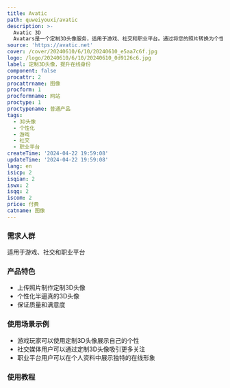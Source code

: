 ```yaml
---
title: Avatic
path: quweiyouxi/avatic
description: >-
  Avatic 3D
  Avatars是一个定制3D头像服务，适用于游戏、社交和职业平台。通过将您的照片转换为个性化的半逼真3D头像，提升您的在线身份。无论您是为了保护隐私还是为了给您的在线形象添加独特的个性，我们的定制3D头像服务都是您一直在寻找的解决方案。我们的头像由经验丰富的3D艺术家使用Blender和Photoshop制作，呈现出独特的玩具感。我们提供100%的退款保证和无限次的修改，以确保您对最终成品完全满意。
source: 'https://avatic.net'
cover: /cover/20240610/6/10/20240610_e5aa7c6f.jpg
logo: /logo/20240610/6/10/20240610_0d9126c6.jpg
label: 定制3D头像，提升在线身份
component: false
procattr: 2
procattrname: 图像
procform: 1
procformname: 网站
proctype: 1
proctypename: 普通产品
tags:
  - 3D头像
  - 个性化
  - 游戏
  - 社交
  - 职业平台
createTime: '2024-04-22 19:59:08'
updateTime: '2024-04-22 19:59:08'
lang: en
isicp: 2
isqian: 2
iswx: 2
isqq: 2
iscom: 2
price: 付费
catname: 图像
---
```




### 需求人群
适用于游戏、社交和职业平台

### 产品特色
* 上传照片制作定制3D头像
* 个性化半逼真的3D头像
* 保证质量和满意度

### 使用场景示例
* 游戏玩家可以使用定制3D头像展示自己的个性
* 社交媒体用户可以通过定制3D头像吸引更多关注
* 职业平台用户可以在个人资料中展示独特的在线形象

### 使用教程


  
